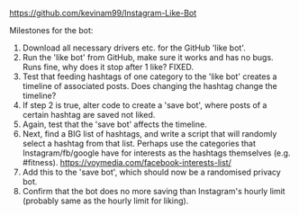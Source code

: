 https://github.com/kevinam99/Instagram-Like-Bot

Milestones for the bot:

1. Download all necessary drivers etc. for the GitHub 'like bot'.   
2. Run the 'like bot' from GitHub, make sure it works and has no bugs. Runs fine, why does it stop after 1 like? FIXED.  
3. Test that feeding hashtags of one category to the 'like bot' creates a timeline of associated posts. Does changing the hashtag change the timeline?    
4. If step 2 is true, alter code to create a 'save bot', where posts of a certain hashtag are saved not liked.   
5. Again, test that the 'save bot' affects the timeline.    
6. Next, find a BIG list of hashtags, and write a script that will randomly select a hashtag from that list. Perhaps use the categories that Instagram/fb/google have for interests as the hashtags themselves (e.g. #fitness). https://voymedia.com/facebook-interests-list/     
7. Add this to the 'save bot', which should now be a randomised privacy bot.    
8. Confirm that the bot does no more saving than Instagram's hourly limit (probably same as the hourly limit for liking).     
